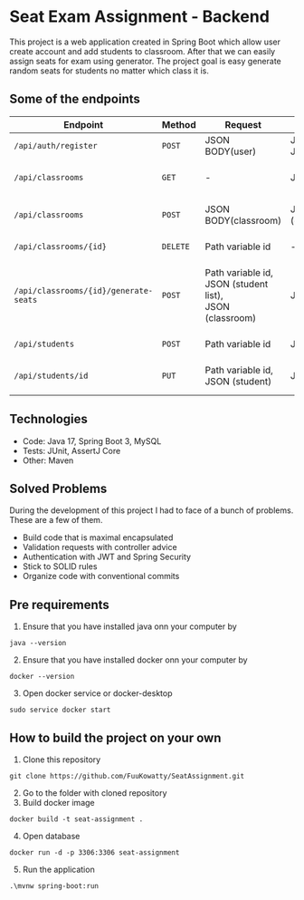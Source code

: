 # Seat Exam Assignment - Backend
This project is a web application created in Spring Boot which allow user create account
and add students to classroom. After that we can easily assign seats for exam using
generator. The project goal is easy generate random seats for students no matter which class
it is. 

## Some of the endpoints

| Endpoint                              | Method   | Request                                                            | Response         | Function                                  |
|---------------------------------------|----------|--------------------------------------------------------------------|------------------|-------------------------------------------|
| `/api/auth/register`                  | `POST`   | JSON BODY(user)                                                    | JSON (token JWT) | create new user                           |
| `/api/classrooms`                     | `GET`    | -                                                                  | JSON (list)      | Returns list of classroom                 |
| `/api/classrooms`                     | `POST`   | JSON BODY(classroom)                                               | JSON (classroom) | Creates new classroom                     |
| `/api/classrooms/{id}`                | `DELETE` | Path variable id                                                   | -                | Delete classroom                          |
| `/api/classrooms/{id}/generate-seats` | `POST`   | Path variable id,  <br/>JSON (student list), <br/>JSON (classroom) | JSON (list)      | Returns list of seats (row, column, user) |
| `/api/students`                       | `POST`   | Path variable id                                                   | JSON(student)    | Create student                            |
| `/api/students/id`                    | `PUT`    | Path variable id, <br/> JSON (student)                             | JSON(student)    | Update student data                       |


## Technologies

* Code: Java 17, Spring Boot 3, MySQL
* Tests: JUnit, AssertJ Core
* Other: Maven

## Solved Problems
During the development of this project I had to face of a bunch of problems. These are a few of them.

* Build code that is maximal encapsulated
* Validation requests with controller advice
* Authentication with JWT and Spring Security
* Stick to SOLID rules
* Organize code with conventional commits

## Pre requirements
1. Ensure that you have installed java onn your computer by
```shell
java --version
```
2. Ensure that you have installed docker onn your computer by
```shell
docker --version
```
3. Open docker service or docker-desktop
```shell
sudo service docker start 
```

## How to build the project on your own
1. Clone this repository
```shell
git clone https://github.com/FuuKowatty/SeatAssignment.git
```
2. Go to the folder with cloned repository
3. Build docker image
```shell
docker build -t seat-assignment .
```
4. Open database
```shell
docker run -d -p 3306:3306 seat-assignment 
```
5. Run the application
```shell
.\mvnw spring-boot:run
```